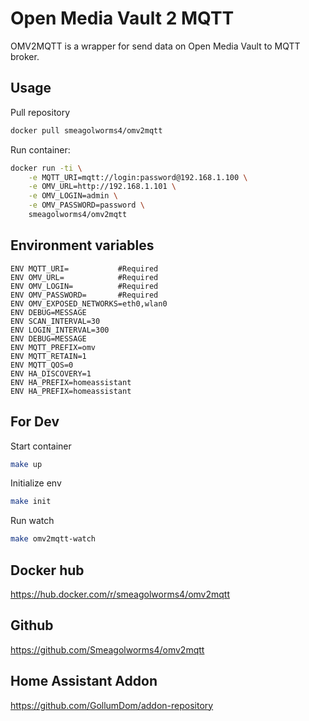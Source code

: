 # Open Media Vault 2 MQTT

OMV2MQTT is a wrapper for send data on Open Media Vault to MQTT broker.

## Usage

Pull repository

```bash
docker pull smeagolworms4/omv2mqtt
```
Run container:

```bash
docker run -ti \
    -e MQTT_URI=mqtt://login:password@192.168.1.100 \
    -e OMV_URL=http://192.168.1.101 \
    -e OMV_LOGIN=admin \
    -e OMV_PASSWORD=password \
    smeagolworms4/omv2mqtt
```

## Environment variables

```
ENV MQTT_URI=           #Required
ENV OMV_URL=            #Required
ENV OMV_LOGIN=          #Required
ENV OMV_PASSWORD=       #Required
ENV OMV_EXPOSED_NETWORKS=eth0,wlan0
ENV DEBUG=MESSAGE
ENV SCAN_INTERVAL=30
ENV LOGIN_INTERVAL=300
ENV DEBUG=MESSAGE
ENV MQTT_PREFIX=omv
ENV MQTT_RETAIN=1
ENV MQTT_QOS=0
ENV HA_DISCOVERY=1
ENV HA_PREFIX=homeassistant
ENV HA_PREFIX=homeassistant
```

## For Dev

Start container

```bash
make up
```

Initialize env

```bash
make init
```

Run watch

```bash
make omv2mqtt-watch
```


## Docker hub

https://hub.docker.com/r/smeagolworms4/omv2mqtt

## Github

https://github.com/Smeagolworms4/omv2mqtt


## Home Assistant Addon

https://github.com/GollumDom/addon-repository
